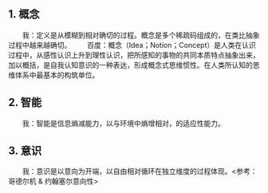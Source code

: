 ## 1. 概念
　　我：定义是从模糊到相对确切的过程。概念是多个稀疏码组成的，在类比抽象过程中越来越确切。
　　百度：概念（Idea；Notion；Concept）是人类在认识过程中，从感性认识上升到理性认识，把所感知的事物的共同本质特点抽象出来，加以概括，是自我认知意识的一种表达，形成概念式思维惯性。在人类所认知的思维体系中最基本的构筑单位。

## 2. 智能
　　我：智能是信息熵减能力，以与环境中熵增相对，的适应性能力。

## 3. 意识

　　我：意识是以意向为开端，以自由相对循环在独立维度的过程体现。<参考：哥德尔机 & 约翰塞尔意向性>
